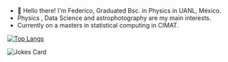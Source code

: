 - 👋 Hello there! I'm Federico, Graduated Bsc. in Physics in UANL, México.
- Physics , Data Science and astrophotography are my main interests.
- Currently on a masters in statistical computing in CIMAT.
<p align="center">
  
[![Top Langs](https://github-readme-stats.vercel.app/api/top-langs/?username=fedess99&layout=compact&size_weight=0&count_weight=1)](https://github.com/anuraghazra/github-readme-stats)

</p>

<p align="center">

![Jokes Card](https://readme-jokes.vercel.app/api)

</p>

<!---
FedeSS99/FedeSS99 is a ✨ special ✨ repository because its `README.md` (this file) appears on your GitHub profile.
You can click the Preview link to take a look at your changes.
--->
